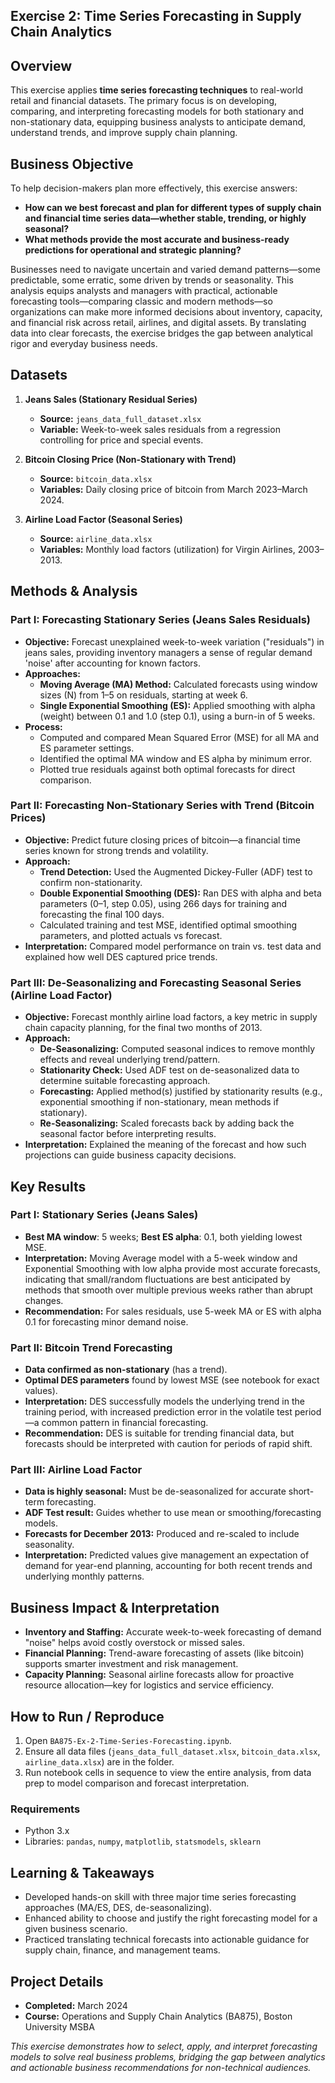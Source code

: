 ## Exercise 2: Time Series Forecasting in Supply Chain Analytics

## Overview

This exercise applies **time series forecasting techniques** to real-world retail and financial datasets. The primary focus is on developing, comparing, and interpreting forecasting models for both stationary and non-stationary data, equipping business analysts to anticipate demand, understand trends, and improve supply chain planning. 

## Business Objective

To help decision-makers plan more effectively, this exercise answers:
- **How can we best forecast and plan for different types of supply chain and financial time series data—whether stable, trending, or highly seasonal?**
- **What methods provide the most accurate and business-ready predictions for operational and strategic planning?**

Businesses need to navigate uncertain and varied demand patterns—some predictable, some erratic, some driven by trends or seasonality. This analysis equips analysts and managers with practical, actionable forecasting tools—comparing classic and modern methods—so organizations can make more informed decisions about inventory, capacity, and financial risk across retail, airlines, and digital assets. By translating data into clear forecasts, the exercise bridges the gap between analytical rigor and everyday business needs.

## Datasets

1. **Jeans Sales (Stationary Residual Series)**
   - **Source:** `jeans_data_full_dataset.xlsx`
   - **Variable:** Week-to-week sales residuals from a regression controlling for price and special events.

2. **Bitcoin Closing Price (Non-Stationary with Trend)**
   - **Source:** `bitcoin_data.xlsx`
   - **Variables:** Daily closing price of bitcoin from March 2023–March 2024.

3. **Airline Load Factor (Seasonal Series)**
   - **Source:** `airline_data.xlsx`
   - **Variables:** Monthly load factors (utilization) for Virgin Airlines, 2003–2013.

## Methods & Analysis

### Part I: Forecasting Stationary Series (Jeans Sales Residuals)

- **Objective:** Forecast unexplained week-to-week variation ("residuals") in jeans sales, providing inventory managers a sense of regular demand 'noise' after accounting for known factors.
- **Approaches:**
  - **Moving Average (MA) Method:** Calculated forecasts using window sizes (N) from 1–5 on residuals, starting at week 6.
  - **Single Exponential Smoothing (ES):** Applied smoothing with alpha (weight) between 0.1 and 1.0 (step 0.1), using a burn-in of 5 weeks.
- **Process:**
  - Computed and compared Mean Squared Error (MSE) for all MA and ES parameter settings.
  - Identified the optimal MA window and ES alpha by minimum error.
  - Plotted true residuals against both optimal forecasts for direct comparison.

### Part II: Forecasting Non-Stationary Series with Trend (Bitcoin Prices)

- **Objective:** Predict future closing prices of bitcoin—a financial time series known for strong trends and volatility.
- **Approach:**
  - **Trend Detection:** Used the Augmented Dickey-Fuller (ADF) test to confirm non-stationarity.
  - **Double Exponential Smoothing (DES):** Ran DES with alpha and beta parameters (0–1, step 0.05), using 266 days for training and forecasting the final 100 days.
  - Calculated training and test MSE, identified optimal smoothing parameters, and plotted actuals vs forecast.
- **Interpretation:** Compared model performance on train vs. test data and explained how well DES captured price trends.

### Part III: De-Seasonalizing and Forecasting Seasonal Series (Airline Load Factor)

- **Objective:** Forecast monthly airline load factors, a key metric in supply chain capacity planning, for the final two months of 2013.
- **Approach:**
  - **De-Seasonalizing:** Computed seasonal indices to remove monthly effects and reveal underlying trend/pattern.
  - **Stationarity Check:** Used ADF test on de-seasonalized data to determine suitable forecasting approach.
  - **Forecasting:** Applied method(s) justified by stationarity results (e.g., exponential smoothing if non-stationary, mean methods if stationary).
  - **Re-Seasonalizing:** Scaled forecasts back by adding back the seasonal factor before interpreting results.
- **Interpretation:** Explained the meaning of the forecast and how such projections can guide business capacity decisions.

## Key Results

### Part I: Stationary Series (Jeans Sales)

- **Best MA window**: 5 weeks; **Best ES alpha**: 0.1, both yielding lowest MSE.
- **Interpretation:** Moving Average model with a 5-week window and Exponential Smoothing with low alpha provide most accurate forecasts, indicating that small/random fluctuations are best anticipated by methods that smooth over multiple previous weeks rather than abrupt changes.
- **Recommendation:** For sales residuals, use 5-week MA or ES with alpha 0.1 for forecasting minor demand noise.

### Part II: Bitcoin Trend Forecasting

- **Data confirmed as non-stationary** (has a trend).
- **Optimal DES parameters** found by lowest MSE (see notebook for exact values).
- **Interpretation:** DES successfully models the underlying trend in the training period, with increased prediction error in the volatile test period—a common pattern in financial forecasting.
- **Recommendation:** DES is suitable for trending financial data, but forecasts should be interpreted with caution for periods of rapid shift.

### Part III: Airline Load Factor

- **Data is highly seasonal:** Must be de-seasonalized for accurate short-term forecasting.
- **ADF Test result:** Guides whether to use mean or smoothing/forecasting models.
- **Forecasts for December 2013:** Produced and re-scaled to include seasonality.
- **Interpretation:** Predicted values give management an expectation of demand for year-end planning, accounting for both recent trends and underlying monthly patterns.

## Business Impact & Interpretation

- **Inventory and Staffing:** Accurate week-to-week forecasting of demand "noise" helps avoid costly overstock or missed sales.
- **Financial Planning:** Trend-aware forecasting of assets (like bitcoin) supports smarter investment and risk management.
- **Capacity Planning:** Seasonal airline forecasts allow for proactive resource allocation—key for logistics and service efficiency.

## How to Run / Reproduce

1. Open `BA875-Ex-2-Time-Series-Forecasting.ipynb`.
2. Ensure all data files (`jeans_data_full_dataset.xlsx`, `bitcoin_data.xlsx`, `airline_data.xlsx`) are in the folder.
3. Run notebook cells in sequence to view the entire analysis, from data prep to model comparison and forecast interpretation.

### Requirements

- Python 3.x
- Libraries: `pandas`, `numpy`, `matplotlib`, `statsmodels`, `sklearn`

## Learning & Takeaways

- Developed hands-on skill with three major time series forecasting approaches (MA/ES, DES, de-seasonalizing).
- Enhanced ability to choose and justify the right forecasting model for a given business scenario.
- Practiced translating technical forecasts into actionable guidance for supply chain, finance, and management teams.

## Project Details

- **Completed:** March 2024
- **Course:** Operations and Supply Chain Analytics (BA875), Boston University MSBA

*This exercise demonstrates how to select, apply, and interpret forecasting models to solve real business problems, bridging the gap between analytics and actionable business recommendations for non-technical audiences.*
